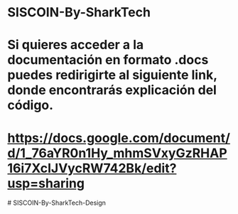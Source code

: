 ﻿# SISCOIN-By-SharkTech

# Si quieres acceder a la documentación en formato .docs puedes redirigirte al siguiente link, donde encontrarás explicación del código. 

# https://docs.google.com/document/d/1_76aYR0n1Hy_mhmSVxyGzRHAP16i7XcIJVycRW742Bk/edit?usp=sharing
#   S I S C O I N - B y - S h a r k T e c h - D e s i g n  
 